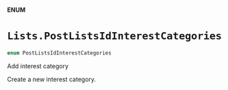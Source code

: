 **ENUM**

# `Lists.PostListsIdInterestCategories`

```swift
enum PostListsIdInterestCategories
```

Add interest category

Create a new interest category.
